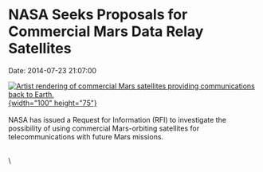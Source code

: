 NASA Seeks Proposals for Commercial Mars Data Relay Satellites
==============================================================

Date: 2014-07-23 21:07:00

[![Artist rendering of commercial Mars satellites providing
communications back to
Earth.](http://www.jpl.nasa.gov/images/mars/20140723/mars20140723-226.jpg){width="100"
height="75"}](http://www.jpl.nasa.gov/news/news.php?release=2014-240&rn=news.xml&rst=4226)\
\
NASA has issued a Request for Information (RFI) to investigate the
possibility of using commercial Mars-orbiting satellites for
telecommunications with future Mars missions.

\
\
